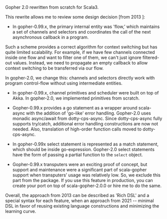 
Gopher 2.0 rewritten from scratch for Scala3.  

   This rewrite allows me to review some design decision [from 2013 ]:

- In gopher-0.99.x, the primary internal entity was 'flow,’ which maintains a set of channels and selectors and coordinates the call of the next asynchronous callback in a program.

Such a scheme provides a correct algorithm for context switching but has quite limited scalability. For example, if we have few channels connected inside one flow and want to filter one of them, we can't just ignore filtered-out values.  Instead, we need to propagate an empty callback to allow context switching to be transferred via our flow.

In gopher-2.0, we change this: channels and selectors directly work with program control-flow without using intermediate entities.

- In gopher-0.99.x, channel primitives and scheduler were built on top of Akka.  In gopher-2.0, we implemented primitives from scratch.

-  Gopher-0.99.x provides a go statement as a wrapper around scala-async with the addition of  'go-like'  error handling. 
Gopher-2.0 uses monadic async/await from dotty-cps-async.   Since dotty-cps-async fully supports try/catch, additional error handling constructions are now not needed.  Also, translation of high-order function calls moved to dotty-cps-async.

-  In gopher-0.99x select statement is represented as a match statement, which should be inside go-expression.   Gopher-2.0  select statements have the form of passing a partial function to the `select` object.

- Gopher-0.99.x  transputers were an exciting proof of concept, but support and maintenance were a significant part of scala-gopher support when transputers’ usage was relatively low. So, we exclude this part from the package.  If you use this feature in production, you can create your port on top of scala-gopher-2.0.0 or hire me to do the same.


Overall, the approach from 2013 can be described as 'Rich DSL' and a special syntax for each feature, when an approach from 2021 --  minimal DSL in favor of reusing existing language constructions and minimizing the learning curve.  

